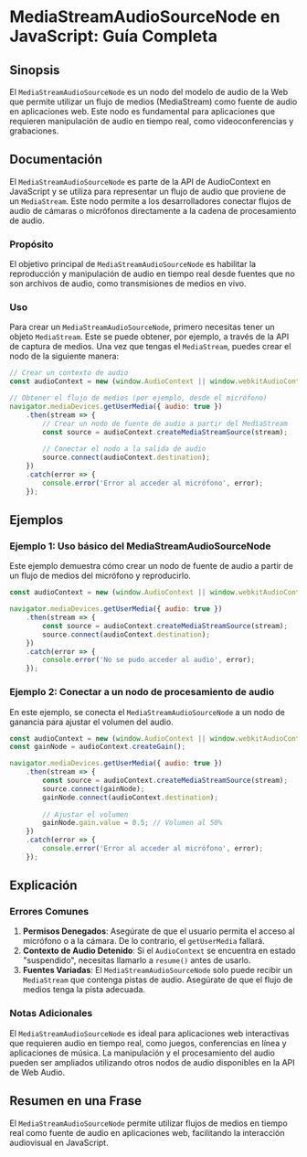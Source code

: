 <!--
Meta Description: # MediaStreamAudioSourceNode en JavaScript: Guía Completa ## Sinopsis El `MediaStreamAudioSourceNode` es un nodo del modelo de audio de la Web que per...
Meta Keywords: audio, audiocontext, error, mediastreamaudiosourcenode, nodo
-->

# MediaStreamAudioSourceNode en JavaScript: Guía Completa

## Sinopsis
El `MediaStreamAudioSourceNode` es un nodo del modelo de audio de la Web que permite utilizar un flujo de medios (MediaStream) como fuente de audio en aplicaciones web. Este nodo es fundamental para aplicaciones que requieren manipulación de audio en tiempo real, como videoconferencias y grabaciones.

## Documentación
El `MediaStreamAudioSourceNode` es parte de la API de AudioContext en JavaScript y se utiliza para representar un flujo de audio que proviene de un `MediaStream`. Este nodo permite a los desarrolladores conectar flujos de audio de cámaras o micrófonos directamente a la cadena de procesamiento de audio.

### Propósito
El objetivo principal de `MediaStreamAudioSourceNode` es habilitar la reproducción y manipulación de audio en tiempo real desde fuentes que no son archivos de audio, como transmisiones de medios en vivo.

### Uso
Para crear un `MediaStreamAudioSourceNode`, primero necesitas tener un objeto `MediaStream`. Este se puede obtener, por ejemplo, a través de la API de captura de medios. Una vez que tengas el `MediaStream`, puedes crear el nodo de la siguiente manera:

```javascript
// Crear un contexto de audio
const audioContext = new (window.AudioContext || window.webkitAudioContext)();

// Obtener el flujo de medios (por ejemplo, desde el micrófono)
navigator.mediaDevices.getUserMedia({ audio: true })
    .then(stream => {
        // Crear un nodo de fuente de audio a partir del MediaStream
        const source = audioContext.createMediaStreamSource(stream);
        
        // Conectar el nodo a la salida de audio
        source.connect(audioContext.destination);
    })
    .catch(error => {
        console.error('Error al acceder al micrófono', error);
    });
```

## Ejemplos
### Ejemplo 1: Uso básico del MediaStreamAudioSourceNode
Este ejemplo demuestra cómo crear un nodo de fuente de audio a partir de un flujo de medios del micrófono y reproducirlo.

```javascript
const audioContext = new (window.AudioContext || window.webkitAudioContext)();

navigator.mediaDevices.getUserMedia({ audio: true })
    .then(stream => {
        const source = audioContext.createMediaStreamSource(stream);
        source.connect(audioContext.destination);
    })
    .catch(error => {
        console.error('No se pudo acceder al audio', error);
    });
```

### Ejemplo 2: Conectar a un nodo de procesamiento de audio
En este ejemplo, se conecta el `MediaStreamAudioSourceNode` a un nodo de ganancia para ajustar el volumen del audio.

```javascript
const audioContext = new (window.AudioContext || window.webkitAudioContext)();
const gainNode = audioContext.createGain();

navigator.mediaDevices.getUserMedia({ audio: true })
    .then(stream => {
        const source = audioContext.createMediaStreamSource(stream);
        source.connect(gainNode);
        gainNode.connect(audioContext.destination);
        
        // Ajustar el volumen
        gainNode.gain.value = 0.5; // Volumen al 50%
    })
    .catch(error => {
        console.error('Error al acceder al micrófono', error);
    });
```

## Explicación
### Errores Comunes
1. **Permisos Denegados**: Asegúrate de que el usuario permita el acceso al micrófono o a la cámara. De lo contrario, el `getUserMedia` fallará.
2. **Contexto de Audio Detenido**: Si el `AudioContext` se encuentra en estado "suspendido", necesitas llamarlo a `resume()` antes de usarlo.
3. **Fuentes Variadas**: El `MediaStreamAudioSourceNode` solo puede recibir un `MediaStream` que contenga pistas de audio. Asegúrate de que el flujo de medios tenga la pista adecuada.

### Notas Adicionales
El `MediaStreamAudioSourceNode` es ideal para aplicaciones web interactivas que requieren audio en tiempo real, como juegos, conferencias en línea y aplicaciones de música. La manipulación y el procesamiento del audio pueden ser ampliados utilizando otros nodos de audio disponibles en la API de Web Audio.

## Resumen en una Frase
El `MediaStreamAudioSourceNode` permite utilizar flujos de medios en tiempo real como fuente de audio en aplicaciones web, facilitando la interacción audiovisual en JavaScript.
